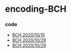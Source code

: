 # encoding-BCH

### code
* [BCH 2020/10/15](https://nbviewer.jupyter.org/github/jumbokh/encoding-BCH/blob/main/BCH1.ipynb)
* [BCH 2020/10/29](https://nbviewer.jupyter.org/github/auauru/encoding-BCH/blob/main/BCH_10_29.ipynb)
* [BCH 2020/10/29](https://nbviewer.jupyter.org/github/auauru/encoding-BCH/blob/main/BCH_10_30.ipynb)

